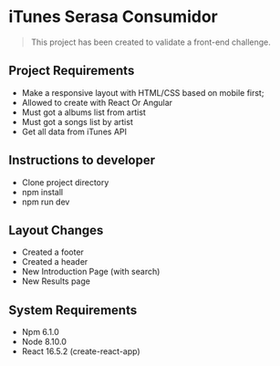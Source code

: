 # iTunes Serasa Consumidor
> This project has been created to validate a front-end challenge.

## Project Requirements
- Make a responsive layout with HTML/CSS based on mobile first;
- Allowed to create with React Or Angular
- Must got a albums list from artist
- Must got a songs list by artist
- Get all data from iTunes API

## Instructions to developer
- Clone project directory
- npm install
- npm run dev

## Layout Changes
- Created a footer
- Created a header
- New Introduction Page (with search)
- New Results page 

## System Requirements
- Npm 6.1.0
- Node 8.10.0
- React 16.5.2 (create-react-app)
